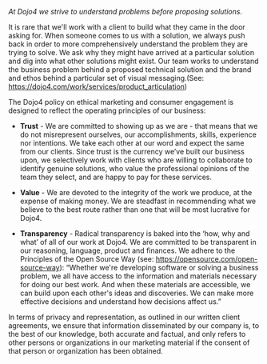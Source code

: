 *At Dojo4 we strive to understand problems before proposing solutions.*

It is rare that we'll work with a client to build what they came in the door asking for. When someone comes to us with a solution, we always push back in order to more comprehensively understand the problem they are trying to solve. We ask why they might have arrived at a particular solution and dig into what other solutions might exist. Our team works to understand the business problem behind a proposed technical solution and the brand and ethos behind a particular set of visual messaging.(See: https://dojo4.com/work/services/product_articulation)


The Dojo4 policy on ethical marketing and consumer engagement is designed to reflect the operating principles of our business:

* **Trust** - We are committed to showing up as we are - that means that we do not misrepresent ourselves, our accomplishments, skills, experience nor intentions. We take each other at our word and expect the same from our clients. Since trust is the currency we’ve built our business upon, we selectively work with clients who are willing to collaborate to identify genuine solutions, who value the professional opinions of the team they select, and are happy to pay for these services.

* **Value** - We are devoted to the integrity of the work we produce, at the expense of making money. We are steadfast in recommending what we believe to the best route rather than one that will be most lucrative for Dojo4. 

*  **Transparency** - Radical transparency is baked into the ‘how, why and what’ of all of our work at Dojo4. We are committed to be transparent in our reasoning, language, product and finances. We adhere to the Principles of the Open Source Way (see: https://opensource.com/open-source-way): “Whether we're developing software or solving a business problem, we all have access to the information and materials necessary for doing our best work. And when these materials are accessible, we can build upon each other's ideas and discoveries. We can make more effective decisions and understand how decisions affect us.”


In terms of privacy and representation, as outlined in our written client agreements, we ensure that information disseminated by our company is, to the best of our knowledge, both accurate and factual, and only refers to other persons or organizations in our marketing material if the consent of that person or organization has been obtained.

